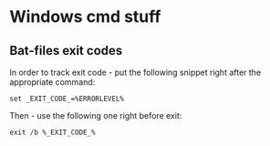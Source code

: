 # Windows cmd stuff
## Bat-files exit codes
In order to track exit code - put the following snippet right after the appropriate command:
```Batchfile
set _EXIT_CODE_=%ERRORLEVEL%
```
Then - use the following one right before exit:
```Batchfile
exit /b %_EXIT_CODE_%

```
